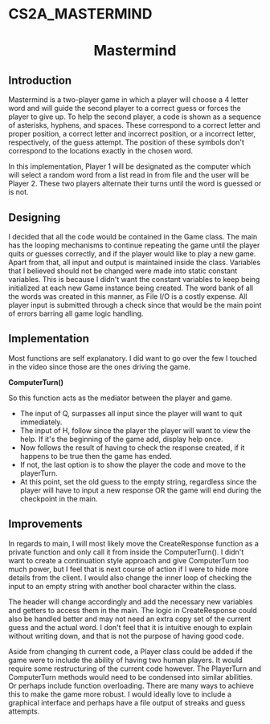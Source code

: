 # CS2A_MASTERMIND

<h1 align="center"> Mastermind </h1>

<h2> Introduction </h2>

<p>Mastermind is a two-player game in which a player will choose a 4 letter word and will guide the second player to a correct guess or forces  the player to give up. To help the second player, a code is shown as a sequence of asterisks, hyphens, and spaces.  These correspond to a correct letter and proper position, a correct letter and incorrect position, or a incorrect letter, respectively, of the guess attempt. The position of these symbols don't correspond to the locations exactly in the chosen word.
</p>

<p>In this implementation, Player 1 will be designated as the computer which will select a random word from a list read in from file and the user will be Player 2. These two players alternate their turns until the word is guessed or is not. 
</p>

<h2> Designing </h2>
<p>
  I decided that all the code would be contained in the Game class. The main has the looping mechanisms to continue repeating the game until the player quits or guesses correctly, and if the player would like to play a new game. Apart from that, all input and output is maintained inside the class. Variables that I believed should not be changed were made into static constant variables. This is because I didn't want the constant variables to keep being initialized at each new Game instance being created. The word bank of all the words was created in this manner, as File I/O is a costly expense. All player input is submitted through a check since that would be the main point of errors barring all game logic handling. 
</p>

<h2> Implementation </h2>
<p>
  Most functions are self explanatory. I did want to go over the few I touched in the video since those are the ones driving the game.
 </p>

<b>ComputerTurn()</b>
<p>So this function acts as the mediator between the player and game.
  
  <ul>
  <li>The input of Q, surpasses all input since the player will want to quit immediately.</li>
  <li>The input of H, follow since the player the player will want to view the help. If it's the beginning of the game add, display help once.</li>
  <li>Now follows the result of having to check the response created, if it happens to be true then the game has ended.</li>
  <li>If not, the last option is to show the player the code and move to the playerTurn.</li>
  <li>At this point, set the old guess to the empty string, regardless since the player will have to input a new response OR the game will end during the checkpoint in the main.</li>
  </ul>
 </p>



<h2> Improvements </h2>
<p>
  In regards to main, I will most likely move the CreateResponse function as a private function and only call it from inside the ComputerTurn(). I didn't want to create a continuation style approach and give ComputerTurn too much power, but I feel that is next course of action if I were to hide more details from the client. I would also change the inner loop of checking the input to an empty string with another bool character within the class. 
</p>

<p>
The header will change accordingly and add the necessary new variables and getters to access them in the main. The logic in CreateResponse could also be handled better and may not need an extra copy set of the current guess and the actual word. I don't feel that it is intuitive enough to explain without writing down, and that is not the purpose of having good code. 
</p>

<p>
Aside from changing th current code, a Player class could be added if the game were to include the ability of having two human players. It would require some restructuring of the current code however. The PlayerTurn and ComputerTurn methods would need to be condensed into similar abilities. Or perhaps include function overloading. There are many ways to achieve this to make the game more robust. I would ideally love to include a graphical interface and perhaps have a file output of streaks and guess attempts. 
</p>
